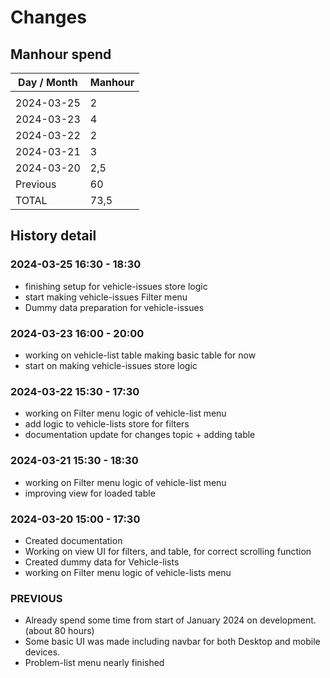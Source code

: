 # Changes

## Manhour spend

| Day / Month | Manhour |
|-------------|---------|
|             |         |
| 2024-03-25  | 2       |
| 2024-03-23  | 4       |
| 2024-03-22  | 2       |
| 2024-03-21  | 3       |
| 2024-03-20  | 2,5     |
| Previous    | 60      |
| TOTAL       | 73,5    |




## History detail

### 2024-03-25 16:30 - 18:30
- finishing setup for vehicle-issues store logic
- start making vehicle-issues Filter menu
- Dummy data preparation for vehicle-issues


### 2024-03-23 16:00 - 20:00
- working on vehicle-list table making basic table for now
- start on making vehicle-issues store logic

### 2024-03-22 15:30 - 17:30
- working on Filter menu logic of vehicle-list menu
- add logic to vehicle-lists store for filters
- documentation update for changes topic + adding table


### 2024-03-21 15:30 - 18:30
- working on Filter menu logic of vehicle-list menu
- improving view for loaded table


### 2024-03-20 15:00 - 17:30
- Created documentation
- Working on view UI for filters, and table, for correct scrolling function
- Created dummy data for Vehicle-lists
- working on Filter menu logic of vehicle-lists menu


### PREVIOUS
- Already spend some time from start of January 2024 on development. (about 80 hours)
- Some basic UI was made including navbar for both Desktop and mobile devices.
- Problem-list menu nearly finished


